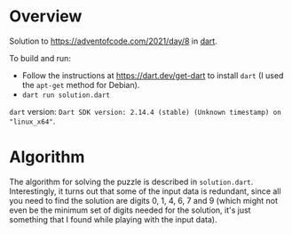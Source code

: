 # Overview

Solution to https://adventofcode.com/2021/day/8 in [dart](https://dart.dev/).

To build and run:

- Follow the instructions at https://dart.dev/get-dart to install `dart` (I used the `apt-get` method for Debian).
- `dart run solution.dart`

`dart` version: `Dart SDK version: 2.14.4 (stable) (Unknown timestamp) on "linux_x64"`.

# Algorithm

The algorithm for solving the puzzle is described in `solution.dart`. Interestingly, it turns out that some of the input data is redundant, since all you need to find the solution are digits 0, 1, 4, 6, 7 and 9 (which might not even be the minimum set of digits needed for the solution, it's just something that I found while playing with the input data).
